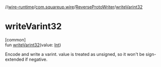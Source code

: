 //[wire-runtime](../../../index.md)/[com.squareup.wire](../index.md)/[ReverseProtoWriter](index.md)/[writeVarint32](write-varint32.md)

# writeVarint32

[common]\
fun [writeVarint32](write-varint32.md)(value: [Int](https://kotlinlang.org/api/latest/jvm/stdlib/kotlin/-int/index.html))

Encode and write a varint. value is treated as unsigned, so it won't be sign-extended if negative.
